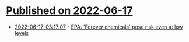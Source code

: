 # [Published on 2022-06-17](index.md)

* [2022-06-17, 03:17:07](https://news.ycombinator.com/item?id=31773770) - [EPA: 'Forever chemicals' pose risk even at low levels](https://apnews.com/article/science-climate-and-environment-government-politics-1997041096d6fc84edde97cf16f72bce)
